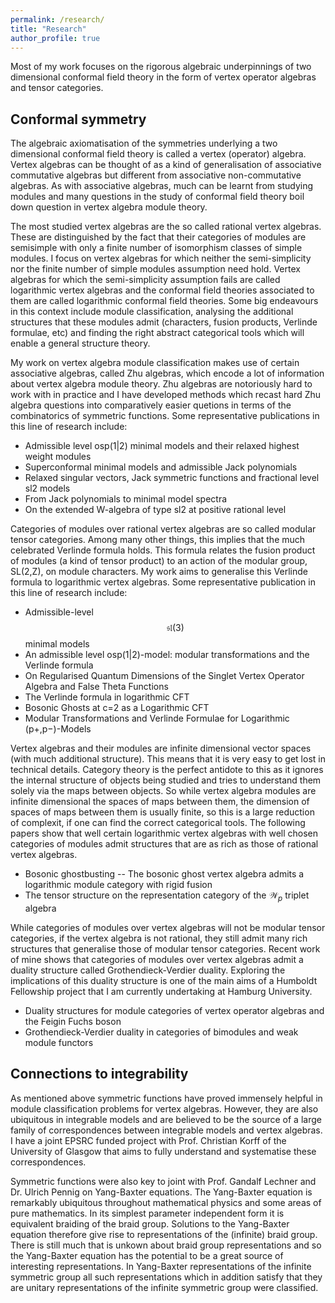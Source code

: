 ```yaml
---
permalink: /research/
title: "Research"
author_profile: true
---
```


Most of my work focuses on the rigorous algebraic underpinnings of two dimensional conformal field theory in the form of vertex operator algebras and tensor categories.

Conformal symmetry
-----------------

The algebraic axiomatisation of the symmetries underlying a two dimensional conformal field theory is called a vertex (operator) algebra. Vertex algebras can be thought of as a kind of generalisation of associative commutative algebras but different from associative non-commutative algebras. As with associative algebras, much can be learnt from studying modules and many questions in the study of conformal field theory boil down question in vertex algebra module theory.

The most studied vertex algebras are the so called rational vertex algebras. These are distinguished by the fact that their categories of modules are semisimple with only a finite number of isomorphism classes of simple modules. I focus on vertex algebras for which neither the semi-simplicity nor the finite number of simple modules assumption need hold. Vertex algebras for which the semi-simplicity assumption fails are called logarithmic vertex algebras and the conformal field theories associated to them are called logarithmic conformal field theories. Some big endeavours in this context include module classification, analysing the additional structures that these modules admit (characters, fusion products, Verlinde formulae, etc) and finding the right abstract categorical tools which will enable a general structure theory.

My work on vertex algebra module classification makes use of certain associative algebras, called Zhu algebras, which encode a lot of information about vertex algebra module theory. Zhu algebras are notoriously hard to work with in practice and I have developed methods which recast hard Zhu algebra questions into comparatively easier quetions in terms of the combinatorics of symmetric functions. Some representative publications in this line of research include:

- Admissible level osp(1|2) minimal models and their relaxed highest weight modules
- Superconformal minimal models and admissible Jack polynomials
- Relaxed singular vectors, Jack symmetric functions and fractional level sl2 models
- From Jack polynomials to minimal model spectra
- On the extended W-algebra of type sl2 at positive rational level

Categories of modules over rational vertex algebras are so called modular tensor categories. Among many other things, this implies that the much celebrated Verlinde formula holds. This formula relates the fusion product of modules (a kind of tensor product) to an action of the modular group, SL(2,Z), on module characters. My work aims to generalise this Verlinde formula to logarithmic vertex algebras. Some representative publication in this line of research include:

- Admissible-level $$\mathfrak{sl}(3)$$ minimal models
- An admissible level osp(1|2)-model: modular transformations and the Verlinde formula
- On Regularised Quantum Dimensions of the Singlet Vertex Operator Algebra and False Theta Functions
- The Verlinde formula in logarithmic CFT
- Bosonic Ghosts at c=2 as a Logarithmic CFT
- Modular Transformations and Verlinde Formulae for Logarithmic (p+,p−)-Models 

Vertex algebras and their modules are infinite dimensional vector spaces (with much additional structure). This means that it is very easy to get lost in technical details. Category theory is the perfect antidote to this as it ignores the internal structure of objects being studied and tries to understand them solely via the maps between objects. So while vertex algebra modules are infinite dimensional the spaces of maps between them, the dimension of spaces of maps between them is usually finite, so this is a large reduction of complexit, if one can find the correct categorical tools. The following papers show that well certain logarithmic vertex algebras with well chosen categories of modules admit structures that are as rich as those of rational vertex algebras.

- Bosonic ghostbusting -- The bosonic ghost vertex algebra admits a logarithmic module category with rigid fusion
- The tensor structure on the representation category of the $\mathcal{W}_p$ triplet algebra

While categories of modules over vertex algebras will not be modular tensor categories, if the vertex algebra is not rational, they still admit many rich structures that generalise those of modular tensor categories. Recent work of mine shows that categories of modules over vertex algebras admit a duality structure called Grothendieck-Verdier duality. Exploring the implications of this duality structure is one of the main aims of a Humboldt Fellowship project that I am currently undertaking at Hamburg University.

- Duality structures for module categories of vertex operator algebras and the Feigin Fuchs boson
- Grothendieck-Verdier duality in categories of bimodules and weak module functors

Connections to integrability
----------------------------

As mentioned above symmetric functions have proved immensely helpful in module classification problems for vertex algebras. However, they are also ubiquitous in integrable models and are believed to be the source of a large family of correspondences between integrable models and vertex algebras. I have a joint EPSRC funded project with Prof. Christian Korff of the University of Glasgow that aims to fully understand and systematise these correspondences.

Symmetric functions were also key to joint with Prof. Gandalf Lechner and Dr. Ulrich Pennig on Yang-Baxter equations. The Yang-Baxter equation is remarkably ubiquitous throughout mathematical physics and some areas of pure mathematics. In its simplest parameter independent form it is equivalent braiding of the braid group. Solutions to the Yang-Baxter equation therefore give rise to representations of the (infinite) braid group. There is still much that is unkown about braid group representations and so the Yang-Baxter equation has the potential to be a great source of interesting representations. In  Yang-Baxter representations of the infinite symmetric group all such representations which in addition satisfy that they are unitary representations of the infinite symmetric group were classified.
